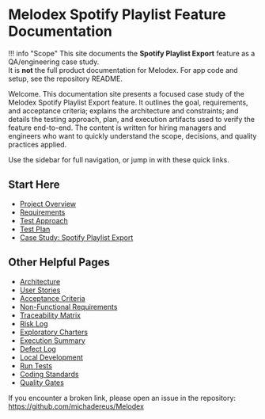 # Melodex Spotify Playlist Feature Documentation

!!! info "Scope"
    This site documents the **Spotify Playlist Export** feature as a QA/engineering case study.  
    It is **not** the full product documentation for Melodex. For app code and setup, see the repository README.

Welcome. This documentation site presents a focused case study of the Melodex Spotify Playlist Export feature. It outlines the goal, requirements, and acceptance criteria; explains the architecture and constraints; and details the testing approach, plan, and execution artifacts used to verify the feature end-to-end. The content is written for hiring managers and engineers who want to quickly understand the scope, decisions, and quality practices applied. 

Use the sidebar for full navigation, or jump in with these quick links.

## Start Here
- [Project Overview](overview/)
- [Requirements](requirements/)
- [Test Approach](test/test-approach/)
- [Test Plan](test/test-plan/)
- [Case Study: Spotify Playlist Export](case-studies/spotify-playlist-export/)

## Other Helpful Pages
- [Architecture](overview/architecture/)
- [User Stories](requirements/user-stories/)
- [Acceptance Criteria](requirements/acceptance-criteria/)
- [Non-Functional Requirements](requirements/nfrs/)
- [Traceability Matrix](test/traceability/)
- [Risk Log](test/risk-log/)
- [Exploratory Charters](test/exploratory-charters/)
- [Execution Summary](reports/execution-summary/)
- [Defect Log](reports/bugs/)
- [Local Development](how-to/local-dev/)
- [Run Tests](how-to/run-tests/)
- [Coding Standards](ci-cd-quality/coding-standards/)
- [Quality Gates](ci-cd-quality/quality-gates/)

If you encounter a broken link, please open an issue in the repository:
https://github.com/michadereus/Melodex